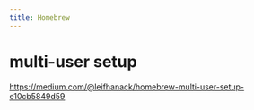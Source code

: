```yaml
---
title: Homebrew
---
```


# multi-user setup
<https://medium.com/@leifhanack/homebrew-multi-user-setup-e10cb5849d59>

